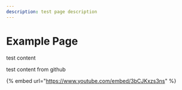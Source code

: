 ```yaml
---
description: test page description
---
```


# Example Page

test content

test content from github



{% embed url="https://www.youtube.com/embed/3bCJKxzs3ns" %}



